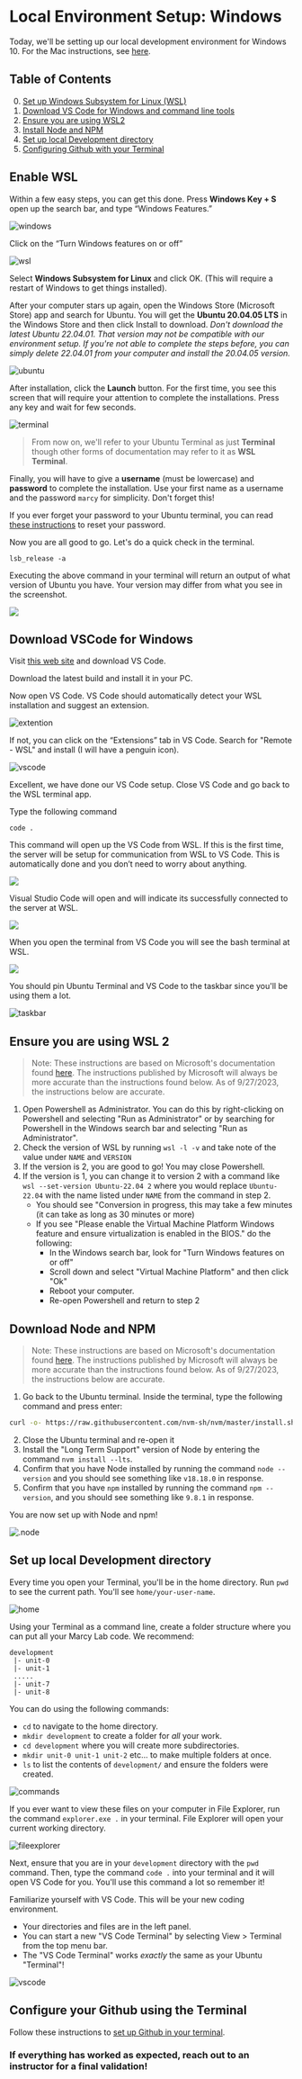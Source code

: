 # Local Environment Setup: Windows

Today, we'll be setting up our local development environment for Windows 10. For the Mac instructions, see [here](https://github.com/The-Marcy-Lab-School/local-environment-setup-mac).

## Table of Contents

0. [Set up Windows Subsystem for Linux (WSL)](#enable-wsl)
1. [Download VS Code for Windows and command line tools](#download-vscode-for-windows)
2. [Ensure you are using WSL2](#ensure-you-are-using-wsl-2)
3. [Install Node and NPM](#download-node-and-npm)
4. [Set up local Development directory](#set-up-local-development-directory)
5. [Configuring Github with your Terminal](#configure-your-github-using-the-terminal)

## Enable WSL

Within a few easy steps, you can get this done. Press **Windows Key + S** open up the search bar, and type “Windows Features.”

![windows](./assets/windowfeature.webp)

Click on the “Turn Windows features on or off”

![wsl](./assets/wsl.webp)

Select **Windows Subsystem for Linux** and click OK. (This will require a restart of Windows to get things installed).

After your computer stars up again, open the Windows Store (Microsoft Store) app and search for Ubuntu. You will get the **Ubuntu 20.04.05 LTS** in the Windows Store and then click Install to download. _Don't download the latest Ubuntu 22.04.01. That version may not be compatible with our environment setup. If you're not able to complete the steps before, you can simply delete 22.04.01 from your computer and install the 20.04.05 version._

![ubuntu](./assets/ubuntu.png)

After installation, click the **Launch** button. For the first time, you see this screen that will require your attention to complete the installations. Press any key and wait for few seconds.

![terminal](./assets/terminal.webp)

> From now on, we'll refer to your Ubuntu Terminal as just **Terminal** though other forms of documentation may refer to it as **WSL Terminal**.

Finally, you will have to give a **username** (must be lowercase) and **password** to complete the installation. Use your first name as a username and the password `marcy` for simplicity. Don't forget this!

If you ever forget your password to your Ubuntu terminal, you can read [these instructions](https://itsfoss.com/reset-linux-password-wsl/) to reset your password.

Now you are all good to go. Let's do a quick check in the terminal.

```
lsb_release -a
```

Executing the above command in your terminal will return an output of what version of Ubuntu you have. Your version may differ from what you see in the screenshot.

![](./assets/check.webp)

## Download VSCode for Windows

Visit [this web site](https://code.visualstudio.com/) and download VS Code.

Download the latest build and install it in your PC.

Now open VS Code. VS Code should automatically detect your WSL installation and suggest an extension.

![extention](./assets/extention.webp)

If not, you can click on the “Extensions” tab in VS Code. Search for "Remote - WSL" and install (I will have a penguin icon).

![vscode](./assets/vscode.webp)

Excellent, we have done our VS Code setup. Close VS Code and go back to the WSL terminal app.

Type the following command

```
code .
```

This command will open up the VS Code from WSL. If this is the first time, the server will be setup for communication from WSL to VS Code. This is automatically done and you don’t need to worry about anything.

![](./assets/loading.webp)

Visual Studio Code will open and will indicate its successfully connected to the server at WSL.

![](./assets/wslubuntu.webp)

When you open the terminal from VS Code you will see the bash terminal at WSL.

![](./assets/terminalubuntu.webp)

You should pin Ubuntu Terminal and VS Code to the taskbar since you'll be using them a lot.

![taskbar](./assets/taskbar.png)

## Ensure you are using WSL 2

> Note: These instructions are based on Microsoft's documentation found [here](https://learn.microsoft.com/en-us/windows/wsl/install). The instructions published by Microsoft will always be more accurate than the instructions found below. As of 9/27/2023, the instructions below are accurate.

1. Open Powershell as Administrator. You can do this by right-clicking on Powershell and selecting "Run as Administrator" or by searching for Powershell in the Windows search bar and selecting "Run as Administrator".
2. Check the version of WSL by running `wsl -l -v` and take note of the value under `NAME` and `VERSION`
3. If the version is 2, you are good to go! You may close Powershell.
4. If the version is 1, you can change it to version 2 with a command like `wsl --set-version Ubuntu-22.04 2` where you would replace `Ubuntu-22.04` with the name listed under `NAME` from the command in step 2.
   - You should see "Conversion in progress, this may take a few minutes (it can take as long as 30 minutes or more)
   - If you see "Please enable the Virtual Machine Platform Windows feature and ensure virtualization is enabled in the BIOS." do the following:
     - In the Windows search bar, look for "Turn Windows features on or off"
     - Scroll down and select "Virtual Machine Platform" and then click "Ok"
     - Reboot your computer.
     - Re-open Powershell and return to step 2

## Download Node and NPM

> Note: These instructions are based on Microsoft's documentation found [here](https://learn.microsoft.com/en-us/windows/dev-environment/javascript/nodejs-on-wsl). The instructions published by Microsoft will always be more accurate than the instructions found below. As of 9/27/2023, the instructions below are accurate.

1. Go back to the Ubuntu terminal. Inside the terminal, type the following command and press enter:

```sh
curl -o- https://raw.githubusercontent.com/nvm-sh/nvm/master/install.sh | bash
```

2. Close the Ubuntu terminal and re-open it
3. Install the "Long Term Support" version of Node by entering the command `nvm install --lts`.
4. Confirm that you have Node installed by running the command `node --version` and you should see something like `v18.18.0` in response.
5. Confirm that you have `npm` installed by running the command `npm --version`, and you should see something like `9.8.1` in response.

You are now set up with Node and npm!

![.node](./assets/node.webp)

## Set up local Development directory

Every time you open your Terminal, you'll be in the home directory. Run `pwd` to see the current path. You'll see `home/your-user-name`.

![home](./assets/home.png)

Using your Terminal as a command line, create a folder structure where you can put all your Marcy Lab code. We recommend:

```
development
 |- unit-0
 |- unit-1
 .....
 |- unit-7
 |- unit-8
```

You can do using the following commands:

- `cd` to navigate to the home directory.
- `mkdir development` to create a folder for _all_ your work.
- `cd development` where you will create more subdirectories.
- `mkdir unit-0 unit-1 unit-2` etc... to make multiple folders at once.
- `ls` to list the contents of `development/` and ensure the folders were created.

![commands](./assets/commands.png)

If you ever want to view these files on your computer in File Explorer, run the command `explorer.exe .` in your terminal. File Explorer will open your current working directory.

![fileexplorer](./assets/fileexplorer.png)

Next, ensure that you are in your `development` directory with the `pwd` command. Then, type the command `code .` into your terminal and it will open VS Code for you. You'll use this command a lot so remember it!

Familiarize yourself with VS Code. This will be your new coding environment.

- Your directories and files are in the left panel.
- You can start a new "VS Code Terminal" by selecting View > Terminal from the top menu bar.
- The "VS Code Terminal" works _exactly_ the same as your Ubuntu "Terminal"!

![vscode](./assets/vscode.png)

## Configure your Github using the Terminal

Follow these instructions to [set up Github in your terminal](https://github.com/The-Marcy-Lab-School/github-setup).

### If everything has worked as expected, reach out to an instructor for a final validation!
